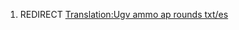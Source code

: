 1.  REDIRECT [Translation:Ugv ammo ap rounds
    txt/es](Translation:Ugv_ammo_ap_rounds_txt/es "wikilink")